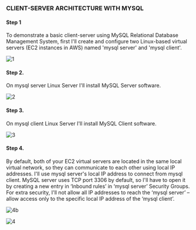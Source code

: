
### CLIENT-SERVER ARCHITECTURE WITH MYSQL


#### Step 1

To demonstrate a basic client-server using MySQL Relational Database Management System, first I'll create and configure two Linux-based virtual servers 
(EC2 instances in AWS) named 'mysql server' and 'mysql client'.


![1](https://user-images.githubusercontent.com/93729559/164702833-79398d4c-9c0b-40f7-b59d-6523d7339322.png)


#### Step 2.

On mysql server Linux Server I'll install MySQL Server software.

![2](https://user-images.githubusercontent.com/93729559/164704650-07ea3a78-9e46-4909-8a0e-2d74d7a8526d.png)


#### Step 3.

On mysql client Linux Server I'll install MySQL Client software.

![3](https://user-images.githubusercontent.com/93729559/164705365-d3994a98-1ddf-42ce-8bcb-b252106d95a7.png)

#### Step 4.

By default, both of your EC2 virtual servers are located in the same local virtual network, so they can communicate to each other using local IP addresses. 
I'll use mysql server's local IP address to connect from mysql client. MySQL server uses TCP port 3306 by default, so I'll have to open it by creating a new entry in ‘Inbound rules’ in ‘mysql server’ Security Groups. 
For extra security, I'll not allow all IP addresses to reach the ‘mysql server’ – allow access only to the specific local IP address of the ‘mysql client’.


![4b](https://user-images.githubusercontent.com/93729559/164708626-dc8e7ac6-7fb8-4d8b-81e5-a62d1de65ec4.png)


![4](https://user-images.githubusercontent.com/93729559/164708399-9fbbcab3-fec3-4c10-b406-ccc164f6d918.png)






